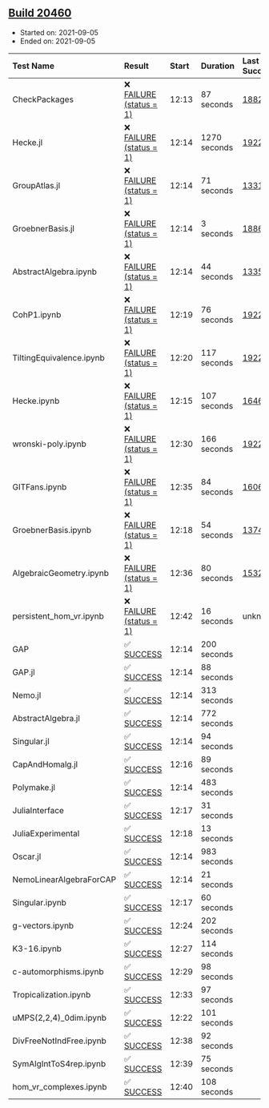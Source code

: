 ## [Build 20460](https://oscarci.mathematik.uni-kl.de/job/oscar/20460/)

* Started on: 2021-09-05
* Ended on: 2021-09-05

| Test Name    | Result | Start | Duration | Last Success | First Failure |
|:-------------|:-------|:------|:---------|:-------------|:--------------|
| CheckPackages | ❌ [FAILURE (status = 1)](https://oscarci.mathematik.uni-kl.de/job/oscar/20460/artifact/logs/build-20460/CheckPackages.log) | 12:13 | 87 seconds | [18822](https://oscarci.mathematik.uni-kl.de/job/oscar/18822/) | [18823](https://oscarci.mathematik.uni-kl.de/job/oscar/18823/) |
| Hecke.jl | ❌ [FAILURE (status = 1)](https://oscarci.mathematik.uni-kl.de/job/oscar/20460/artifact/logs/build-20460/Hecke.jl.log) | 12:14 | 1270 seconds | [19222](https://oscarci.mathematik.uni-kl.de/job/oscar/19222/) | [20152](https://oscarci.mathematik.uni-kl.de/job/oscar/20152/) |
| GroupAtlas.jl | ❌ [FAILURE (status = 1)](https://oscarci.mathematik.uni-kl.de/job/oscar/20460/artifact/logs/build-20460/GroupAtlas.jl.log) | 12:14 | 71 seconds | [13311](https://oscarci.mathematik.uni-kl.de/job/oscar/13311/) | [13312](https://oscarci.mathematik.uni-kl.de/job/oscar/13312/) |
| GroebnerBasis.jl | ❌ [FAILURE (status = 1)](https://oscarci.mathematik.uni-kl.de/job/oscar/20460/artifact/logs/build-20460/GroebnerBasis.jl.log) | 12:14 | 3 seconds | [18864](https://oscarci.mathematik.uni-kl.de/job/oscar/18864/) | [18865](https://oscarci.mathematik.uni-kl.de/job/oscar/18865/) |
| AbstractAlgebra.ipynb | ❌ [FAILURE (status = 1)](https://oscarci.mathematik.uni-kl.de/job/oscar/20460/artifact/logs/build-20460/AbstractAlgebra.ipynb.log) | 12:14 | 44 seconds | [13355](https://oscarci.mathematik.uni-kl.de/job/oscar/13355/) | [13356](https://oscarci.mathematik.uni-kl.de/job/oscar/13356/) |
| CohP1.ipynb | ❌ [FAILURE (status = 1)](https://oscarci.mathematik.uni-kl.de/job/oscar/20460/artifact/logs/build-20460/CohP1.ipynb.log) | 12:19 | 76 seconds | [19222](https://oscarci.mathematik.uni-kl.de/job/oscar/19222/) | [20152](https://oscarci.mathematik.uni-kl.de/job/oscar/20152/) |
| TiltingEquivalence.ipynb | ❌ [FAILURE (status = 1)](https://oscarci.mathematik.uni-kl.de/job/oscar/20460/artifact/logs/build-20460/TiltingEquivalence.ipynb.log) | 12:20 | 117 seconds | [19222](https://oscarci.mathematik.uni-kl.de/job/oscar/19222/) | [20152](https://oscarci.mathematik.uni-kl.de/job/oscar/20152/) |
| Hecke.ipynb | ❌ [FAILURE (status = 1)](https://oscarci.mathematik.uni-kl.de/job/oscar/20460/artifact/logs/build-20460/Hecke.ipynb.log) | 12:15 | 107 seconds | [16463](https://oscarci.mathematik.uni-kl.de/job/oscar/16463/) | [16464](https://oscarci.mathematik.uni-kl.de/job/oscar/16464/) |
| wronski-poly.ipynb | ❌ [FAILURE (status = 1)](https://oscarci.mathematik.uni-kl.de/job/oscar/20460/artifact/logs/build-20460/wronski-poly.ipynb.log) | 12:30 | 166 seconds | [19222](https://oscarci.mathematik.uni-kl.de/job/oscar/19222/) | [20152](https://oscarci.mathematik.uni-kl.de/job/oscar/20152/) |
| GITFans.ipynb | ❌ [FAILURE (status = 1)](https://oscarci.mathematik.uni-kl.de/job/oscar/20460/artifact/logs/build-20460/GITFans.ipynb.log) | 12:35 | 84 seconds | [16068](https://oscarci.mathematik.uni-kl.de/job/oscar/16068/) | [16069](https://oscarci.mathematik.uni-kl.de/job/oscar/16069/) |
| GroebnerBasis.ipynb | ❌ [FAILURE (status = 1)](https://oscarci.mathematik.uni-kl.de/job/oscar/20460/artifact/logs/build-20460/GroebnerBasis.ipynb.log) | 12:18 | 54 seconds | [13748](https://oscarci.mathematik.uni-kl.de/job/oscar/13748/) | [13749](https://oscarci.mathematik.uni-kl.de/job/oscar/13749/) |
| AlgebraicGeometry.ipynb | ❌ [FAILURE (status = 1)](https://oscarci.mathematik.uni-kl.de/job/oscar/20460/artifact/logs/build-20460/AlgebraicGeometry.ipynb.log) | 12:36 | 80 seconds | [15322](https://oscarci.mathematik.uni-kl.de/job/oscar/15322/) | [15323](https://oscarci.mathematik.uni-kl.de/job/oscar/15323/) |
| persistent_hom_vr.ipynb | ❌ [FAILURE (status = 1)](https://oscarci.mathematik.uni-kl.de/job/oscar/20460/artifact/logs/build-20460/persistent_hom_vr.ipynb.log) | 12:42 | 16 seconds | unknown | unknown |
| GAP | ✅ [SUCCESS](https://oscarci.mathematik.uni-kl.de/job/oscar/20460/artifact/logs/build-20460/GAP.log) | 12:14 | 200 seconds |  |  |
| GAP.jl | ✅ [SUCCESS](https://oscarci.mathematik.uni-kl.de/job/oscar/20460/artifact/logs/build-20460/GAP.jl.log) | 12:14 | 88 seconds |  |  |
| Nemo.jl | ✅ [SUCCESS](https://oscarci.mathematik.uni-kl.de/job/oscar/20460/artifact/logs/build-20460/Nemo.jl.log) | 12:14 | 313 seconds |  |  |
| AbstractAlgebra.jl | ✅ [SUCCESS](https://oscarci.mathematik.uni-kl.de/job/oscar/20460/artifact/logs/build-20460/AbstractAlgebra.jl.log) | 12:14 | 772 seconds |  |  |
| Singular.jl | ✅ [SUCCESS](https://oscarci.mathematik.uni-kl.de/job/oscar/20460/artifact/logs/build-20460/Singular.jl.log) | 12:14 | 94 seconds |  |  |
| CapAndHomalg.jl | ✅ [SUCCESS](https://oscarci.mathematik.uni-kl.de/job/oscar/20460/artifact/logs/build-20460/CapAndHomalg.jl.log) | 12:16 | 89 seconds |  |  |
| Polymake.jl | ✅ [SUCCESS](https://oscarci.mathematik.uni-kl.de/job/oscar/20460/artifact/logs/build-20460/Polymake.jl.log) | 12:14 | 483 seconds |  |  |
| JuliaInterface | ✅ [SUCCESS](https://oscarci.mathematik.uni-kl.de/job/oscar/20460/artifact/logs/build-20460/JuliaInterface.log) | 12:17 | 31 seconds |  |  |
| JuliaExperimental | ✅ [SUCCESS](https://oscarci.mathematik.uni-kl.de/job/oscar/20460/artifact/logs/build-20460/JuliaExperimental.log) | 12:18 | 13 seconds |  |  |
| Oscar.jl | ✅ [SUCCESS](https://oscarci.mathematik.uni-kl.de/job/oscar/20460/artifact/logs/build-20460/Oscar.jl.log) | 12:14 | 983 seconds |  |  |
| NemoLinearAlgebraForCAP | ✅ [SUCCESS](https://oscarci.mathematik.uni-kl.de/job/oscar/20460/artifact/logs/build-20460/NemoLinearAlgebraForCAP.log) | 12:14 | 21 seconds |  |  |
| Singular.ipynb | ✅ [SUCCESS](https://oscarci.mathematik.uni-kl.de/job/oscar/20460/artifact/logs/build-20460/Singular.ipynb.log) | 12:17 | 60 seconds |  |  |
| g-vectors.ipynb | ✅ [SUCCESS](https://oscarci.mathematik.uni-kl.de/job/oscar/20460/artifact/logs/build-20460/g-vectors.ipynb.log) | 12:24 | 202 seconds |  |  |
| K3-16.ipynb | ✅ [SUCCESS](https://oscarci.mathematik.uni-kl.de/job/oscar/20460/artifact/logs/build-20460/K3-16.ipynb.log) | 12:27 | 114 seconds |  |  |
| c-automorphisms.ipynb | ✅ [SUCCESS](https://oscarci.mathematik.uni-kl.de/job/oscar/20460/artifact/logs/build-20460/c-automorphisms.ipynb.log) | 12:29 | 98 seconds |  |  |
| Tropicalization.ipynb | ✅ [SUCCESS](https://oscarci.mathematik.uni-kl.de/job/oscar/20460/artifact/logs/build-20460/Tropicalization.ipynb.log) | 12:33 | 97 seconds |  |  |
| uMPS(2,2,4)_0dim.ipynb | ✅ [SUCCESS](https://oscarci.mathematik.uni-kl.de/job/oscar/20460/artifact/logs/build-20460/uMPS-2-2-4-_0dim.ipynb.log) | 12:22 | 101 seconds |  |  |
| DivFreeNotIndFree.ipynb | ✅ [SUCCESS](https://oscarci.mathematik.uni-kl.de/job/oscar/20460/artifact/logs/build-20460/DivFreeNotIndFree.ipynb.log) | 12:38 | 92 seconds |  |  |
| SymAlgIntToS4rep.ipynb | ✅ [SUCCESS](https://oscarci.mathematik.uni-kl.de/job/oscar/20460/artifact/logs/build-20460/SymAlgIntToS4rep.ipynb.log) | 12:39 | 75 seconds |  |  |
| hom_vr_complexes.ipynb | ✅ [SUCCESS](https://oscarci.mathematik.uni-kl.de/job/oscar/20460/artifact/logs/build-20460/hom_vr_complexes.ipynb.log) | 12:40 | 108 seconds |  |  |
